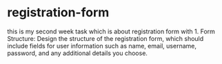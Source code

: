 # registration-form
this is my second week task which is about registration form  with 1. Form Structure: Design the structure of the registration form, which should include fields for user information such as name, email, username, password, and any additional details you choose.  

